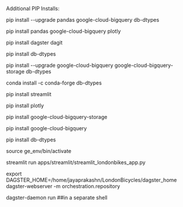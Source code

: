 Additional PIP Installs:

pip install --upgrade pandas google-cloud-bigquery db-dtypes

pip install pandas google-cloud-bigquery plotly

pip install dagster dagit

pip install db-dtypes

pip install --upgrade google-cloud-bigquery google-cloud-bigquery-storage db-dtypes

conda install -c conda-forge db-dtypes

pip install streamlit

pip install plotly

pip install google-cloud-bigquery-storage

pip install google-cloud-bigquery

pip install db-dtypes

source ge_env/bin/activate

streamlit run apps/streamlit/streamlit_londonbikes_app.py

export DAGSTER_HOME=/home/jayaprakashn/LondonBicycles/dagster_home
dagster-webserver -m orchestration.repository

dagster-daemon run ##in a separate shell